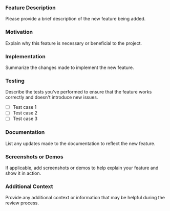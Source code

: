 ### Feature Description

Please provide a brief description of the new feature being added.

### Motivation

Explain why this feature is necessary or beneficial to the project.

### Implementation

Summarize the changes made to implement the new feature.

### Testing

Describe the tests you've performed to ensure that the feature works correctly and doesn't introduce new issues.

- [ ] Test case 1
- [ ] Test case 2
- [ ] Test case 3

### Documentation

List any updates made to the documentation to reflect the new feature.

### Screenshots or Demos

If applicable, add screenshots or demos to help explain your feature and show it in action.

### Additional Context

Provide any additional context or information that may be helpful during the review process.
